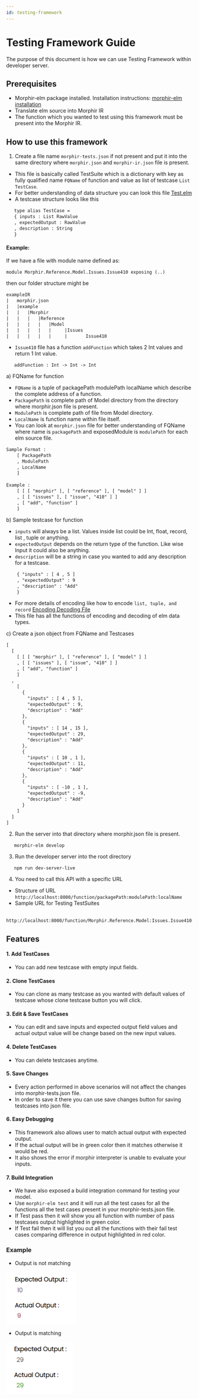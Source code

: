 ```yaml
---
id: testing-framework
---
```


# Testing Framework Guide
The purpose of this document is how we can use Testing Framework within developer server.

## Prerequisites
- Morphir-elm package installed. Installation instructions: [morphir-elm installation](https://github.com/finos/morphir-elm/blob/master/README.md)
- Translate elm source into Morphir IR
- The function which you wanted to test using this framework must be present into the Morphir IR.

## How to use this framework
1. Create a file name `morphir-tests.json` if not present and put it into the same directory where `morphir.json` and `morphir-ir.json` file is present.
- This file is basically called TestSuite which is a dictionary with key as fully qualified name `FQName` of function and value as list of testcase `List TestCase`.
- For better understanding of data structure you can look this file [Test.elm](https://github.com/finos/morphir-elm/blob/master/src/Morphir/Correctness/Test.elm)   
-  A testcase structure looks like this
``` 
   type alias TestCase =
   { inputs : List RawValue
   , expectedOutput : RawValue
   , description : String
   }
```

#### Example: 
If we have a file with module name defined as:
```
module Morphir.Reference.Model.Issues.Issue410 exposing (..)
```

then our folder structure might be
```
exampleIR
|   morphir.json
|   |example
|   |   |Morphir
|   |   |   |Reference
|   |   |   |   |Model
|   |   |   |   |     |Issues
|   |   |   |   |     |       Issue410
```

- `Issue410` file has a function `addFunction` which takes 2 Int values and return 1 Int value.
```
   addFunction : Int -> Int -> Int
```

a) FQName for function
- `FQName` is a tuple of packagePath modulePath localName which describe the complete address of a function.
- `PackagePath` is complete path of Model directory from the directory where morphir.json file is present.
- `ModulePath` is complete path of file from Model directory.
- `LocalName` is function name within file itself.
- You can look at `morphir.json` file for better understanding of FQName where name is `packagePath` and exposedModule is `modulePath` for each elm source file.
```
Sample Format :
    [ PackagePath
    , ModulePath
    , LocalName
    ]
      
Example :
    [ [ [ "morphir" ], [ "reference" ], [ "model" ] ]
    , [ [ "issues" ], [ "issue", "410" ] ]
    , [ "add", "function" ]
    ]
```

b) Sample testcase for function
- `inputs` will always be a list. Values inside list could be Int, float, record, list , tuple or anything.
- `expectedOutput` depends on the return type of the function. Like wise Input it could also be anything.
- `description` will be a string in case you wanted to add any description for a testcase.
```
    { "inputs" : [ 4 , 5 ]
    , "expectedOutput" : 9
    , "description" : "Add"
    }
```

- For more details of encoding like how to encode `list, tuple, and record`
  [Encoding Decoding File](https://github.com/finos/morphir-elm/blob/master/src/Morphir/IR/Type/DataCodec.elm)
- This file has all the functions of encoding and decoding of elm data types.

c) Create a json object from FQName and Testcases
```
[
  [
    [ [ [ "morphir" ], [ "reference" ], [ "model" ] ]
    , [ [ "issues" ], [ "issue", "410" ] ]
    , [ "add", "function" ]
    ]
  ,
    [
      {
        "inputs" : [ 4 , 5 ],
        "expectedOutput" : 9,
        "description" : "Add"
      },
      {
        "inputs" : [ 14 , 15 ],
        "expectedOutput" : 29,
        "description" : "Add"
      },
      {
        "inputs" : [ 10 , 1 ],
        "expectedOutput" : 11,
        "description" : "Add"
      },
      {
        "inputs" : [ -10 , 1 ],
        "expectedOutput" : -9,
        "description" : "Add"
      }
    ]
  ]
]
```

2. Run the server into that directory where morphir.json file is present.
```
   morphir-elm develop  
```

3. Run the developer server into the root directory
```
   npm run dev-server-live
```

4. You need to call this API with a specific URL
- Structure of URL `http://localhost:8000/function/packagePath:modulePath:localName`
- Sample URL for Testing TestSuites
```
   http://localhost:8000/function/Morphir.Reference.Model:Issues.Issue410:addFunction
```
## Features
#### 1. Add TestCases
- You can add new testcase with empty input fields.

#### 2. Clone TestCases
- You can clone as many testcase as you wanted with default values of testcase whose clone testcase button you will click.

#### 3. Edit & Save TestCases
- You can edit and save inputs and expected output field values and actual output value will be change based on the new input values.

#### 4. Delete TestCases
- You can delete testcases anytime.

#### 5. Save Changes
- Every action performed in above scenarios will not affect the changes into morphir-tests.json file.
- In order to save it there you can use save changes button for saving testcases into json file.
  
#### 6. Easy Debugging
- This framework also allows user to match actual output with expected output.
- If the actual output will be in green color then it matches otherwise it would be red.
- It also shows the error if morphir interpreter is unable to evaluate your inputs.

#### 7. Build Integration
- We have also exposed a build integration command for testing your model.
- Use `morphir-elm test` and it will run all the test cases for all the functions all the test cases present in your morphir-tests.json file.
- If Test pass then it will show you all function with number of pass testcases output highlighted in green color.
- If Test fail then it will list you out all the functions with their fail test cases comparing difference in output highlighted in red color.

### Example
- Output is not matching 

![TestCase-1](./assets/TestCase1.PNG)
- Output is matching
  
![TestCase-2](./assets/TestCase2.PNG)